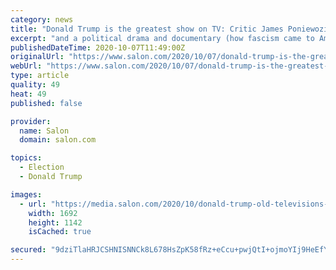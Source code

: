 ```yaml
---
category: news
title: "Donald Trump is the greatest show on TV: Critic James Poniewozik on how it all ends"
excerpt: "and a political drama and documentary (how fascism came to America). Donald Trump's story, unfortunately, is also a distasteful softcore farce (considering the sordid details of his known or ..."
publishedDateTime: 2020-10-07T11:49:00Z
originalUrl: "https://www.salon.com/2020/10/07/donald-trump-is-the-greatest-show-on-tv-critic-james-poniewozik-on-how-it-all-ends/"
webUrl: "https://www.salon.com/2020/10/07/donald-trump-is-the-greatest-show-on-tv-critic-james-poniewozik-on-how-it-all-ends/"
type: article
quality: 49
heat: 49
published: false

provider:
  name: Salon
  domain: salon.com

topics:
  - Election
  - Donald Trump

images:
  - url: "https://media.salon.com/2020/10/donald-trump-old-televisions-overlay-1006201.jpg"
    width: 1692
    height: 1142
    isCached: true

secured: "9dziTlaHRJCSHNISNNCk8L678HsZpK58fRz+eCcu+pwjQtI+ojmoYIj9HeEfYp0PtHUxlNhHS7s5i1wH2+IPcfUK5NxLneZWkdWqYpI9dZDVEDOEMPoPvmMRd7mXl6mmZzHiwB16bXSXVvWQ8Hd9I97FPupWqf5uuGiBY3/BYgOV3cxkxYoybfFeGhSym6B+P9Dq20onhSuVBQrXdBkEgcKWbnWfgV0VCy2KM3J4Tnnt3Wemqq2CVsG8QZYs0+boMe948AFMRfK0pQ+qT//trC1Ty8O/opesJwgjBgntrmBmPjh1NW5oIPDRARoUuZK3wNkJboP9LtmnMq0Ubw0XSb8R4AV61sdXh+1yvqnB2vc=;IP43wpp1nbfCKQH+AWIkCg=="
---
```


